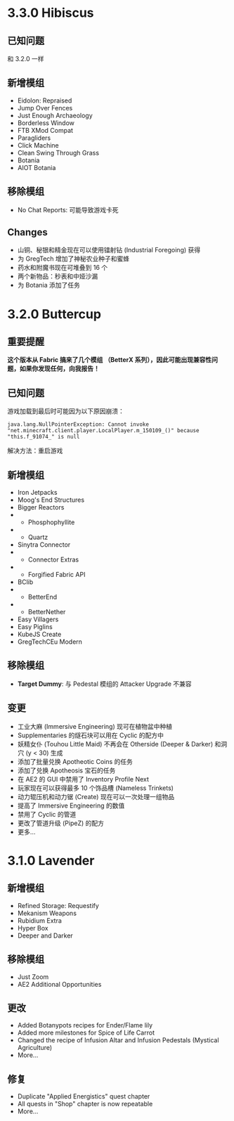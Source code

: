 # 3.3.0 Hibiscus
## 已知问题
和 3.2.0 一样

## 新增模组
- Eidolon: Repraised
- Jump Over Fences
- Just Enough Archaeology
- Borderless Window
- FTB XMod Compat
- Paragliders
- Click Machine
- Clean Swing Through Grass
- Botania
- AIOT Botania

## 移除模组
- No Chat Reports: 可能导致游戏卡死

## Changes
- 山铜、秘银和精金现在可以使用镭射钻 (Industrial Foregoing) 获得
- 为 GregTech 增加了神秘农业种子和蜜蜂
- 药水和附魔书现在可堆叠到 16 个
- 两个新物品：秒表和中娅沙漏
- 为 Botania 添加了任务

# 3.2.0 Buttercup
## 重要提醒
**这个版本从 Fabric 搞来了几个模组 （BetterX 系列），因此可能出现兼容性问题，如果你发现任何，向我报告！**

## 已知问题
游戏加载到最后时可能因为以下原因崩溃：
```
java.lang.NullPointerException: Cannot invoke "net.minecraft.client.player.LocalPlayer.m_150109_()" because "this.f_91074_" is null
```
解决方法：重启游戏

## 新增模组
- Iron Jetpacks
- Moog's End Structures
- Bigger Reactors
- - Phosphophyllite
- - Quartz
- Sinytra Connector
- - Connector Extras
- - Forgified Fabric API
- BClib
- - BetterEnd
- - BetterNether
- Easy Villagers
- Easy Piglins
- KubeJS Create
- GregTechCEu Modern

## 移除模组
- **Target Dummy**: 与 Pedestal 模组的 Attacker Upgrade 不兼容

## 变更
- 工业大麻 (Immersive Engineering) 现可在植物盆中种植
- Supplementaries 的燧石块可以用在 Cyclic 的配方中
- 妖精女仆 (Touhou Little Maid) 不再会在 Otherside (Deeper & Darker) 和洞穴 (y < 30) 生成
- 添加了批量兑换 Apotheotic Coins 的任务
- 添加了兑换 Apotheosis 宝石的任务
- 在 AE2 的 GUI 中禁用了 Inventory Profile Next
- 玩家现在可以获得最多 10 个饰品槽 (Nameless Trinkets)
- 动力辊压机和动力锯 (Create) 现在可以一次处理一组物品
- 提高了 Immersive Engineering 的数值
- 禁用了 Cyclic 的管道
- 更改了管道升级 (PipeZ) 的配方
- 更多…

# 3.1.0 Lavender
## 新增模组
- Refined Storage: Requestify
- Mekanism Weapons
- Rubidium Extra
- Hyper Box
- Deeper and Darker

## 移除模组
- Just Zoom
- AE2 Additional Opportunities

## 更改
- Added Botanypots recipes for Ender/Flame lily
- Added more milestones for Spice of Life Carrot
- Changed the recipe of Infusion Altar and Infusion Pedestals (Mystical Agriculture)
- More...

## 修复
- Duplicate "Applied Energistics" quest chapter
- All quests in "Shop" chapter is now repeatable
- More...